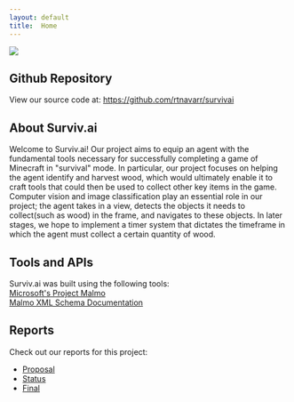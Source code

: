 ```yaml
---
layout: default
title:  Home
---
```


<img src="https://www.minecraft.net/content/dam/games/minecraft/marketplace/mediablock-buzzybees.jpg"/>

## Github Repository
View our source code at: <a href="https://github.com/rtnavarr/survivai">https://github.com/rtnavarr/survivai</a><br>

## About Surviv.ai
Welcome to Surviv.ai! Our project aims to equip an agent with the fundamental tools necessary for successfully completing a game of Minecraft in "survival" mode. In particular, our project focuses on helping the agent identify and harvest wood, which would ultimately enable it to craft tools that could then be used to collect other key items in the game. Computer vision and image classification play an essential role in our project; the agent takes in a view, detects the objects it needs to collect(such as wood) in the frame, and navigates to these objects. In later stages, we hope to implement a timer system that dictates the timeframe in which the agent must collect a certain quantity of wood.

## Tools and APIs
Surviv.ai was built using the following tools:<br>
<a href="https://www.microsoft.com/en-us/research/project/project-malmo/">Microsoft's Project Malmo</a><br>
<a href="https://microsoft.github.io/malmo/0.30.0/Schemas/Mission.html#element_AgentHandlers">Malmo XML Schema Documentation</a><br>

## Reports
Check out our reports for this project:
- [Proposal](proposal.html)
- [Status](status.html)
- [Final](final.html)


